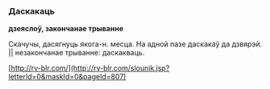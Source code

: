 ### Даскакаць
**дзеяслоў, закончанае трыванне**

Скачучы, дасягнуць якога-н. месца. На адной пазе даскакаў да дзвярэй. || незакончанае трыванне: даскакваць.

<a rel="author">[http://rv-blr.com/](http://rv-blr.com/slounik.jsp?letterId=0&maskId=0&pageId=807)</a>
